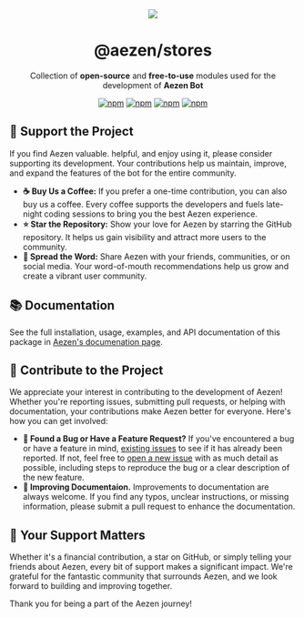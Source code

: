 <div align="center">
  <img src="https://cdn.discordapp.com/attachments/1183338541690933288/1224549770228535296/1712025319044.png?ex=661de5d8&is=660b70d8&hm=b24c29c50295ee0f423aa48ae5044041859cfece46e74e3eee33330a9f0f5672&" />
  
  # @aezen/stores
  Collection of **open-source** and **free-to-use** modules used for the development of **Aezen Bot**

  [![npm](https://img.shields.io/npm/v/@aezen/localization?color=crimson&logo=npm&style=flat-square&label=@aezen/localization)](https://www.npmjs.com/package/@aezen/localization)
  [![npm](https://img.shields.io/npm/v/@aezen/duration?color=crimson&logo=npm&style=flat-square&label=@aezen/duration)](https://www.npmjs.com/package/@aezen/duration)
  [![npm](https://img.shields.io/npm/v/@aezen/logger?color=crimson&logo=npm&style=flat-square&label=@aezen/logger)](https://www.npmjs.com/package/@aezen/logger)
  [![npm](https://img.shields.io/npm/v/@aezen/storage?color=crimson&logo=npm&style=flat-square&label=@aezen/stores)](https://www.npmjs.com/package/@aezen/stores)
</div>

## 🩵 Support the Project
If you find Aezen valuable. helpful, and enjoy using it, please consider supporting its development. Your contributions help us maintain, improve, and expand the features of the bot for the entire community.

- **☕ Buy Us a Coffee:** If you prefer a one-time contribution, you can also buy us a coffee. Every coffee supports the developers and fuels late-night coding sessions to bring you the best Aezen experience.
- **⭐ Star the Repository:** Show your love for Aezen by starring the GitHub repository. It helps us gain visibility and attract more users to the community.
- **🌊 Spread the Word:** Share Aezen with your friends, communities, or on social media. Your word-of-mouth recommendations help us grow and create a vibrant user community.

## 📚 Documentation
See the full installation, usage, examples, and API documentation of this package in [Aezen's documenation page](https://docs.aezen.xyz/).

## 🤝 Contribute to the Project
We appreciate your interest in contributing to the development of Aezen! Whether you're reporting issues, submitting pull requests, or helping with documentation, your contributions make Aezen better for everyone. Here's how you can get involved:
- **🐛 Found a Bug or Have a Feature Request?** If you've encountered a bug or have a feature in mind, [existing issues](https://github.com/AezenBot/packages/issues) to see if it has already been reported. If not, feel free to [open a new issue](https://github.com/AezenBot/packages/issues/new) with as much detail as possible, including steps to reproduce the bug or a clear description of the new feature.
- **💯 Improving Documentaion.** Improvements to documentation are always welcome. If you find any typos, unclear instructions, or missing information, please submit a pull request to enhance the documentation.

## 🦊 Your Support Matters
Whether it's a financial contribution, a star on GitHub, or simply telling your friends about Aezen, every bit of support makes a significant impact. We're grateful for the fantastic community that surrounds Aezen, and we look forward to building and improving together.

Thank you for being a part of the Aezen journey!